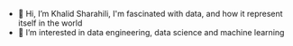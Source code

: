 - 👋 Hi, I’m Khalid Sharahili, I'm fascinated with data, and how it represent itself in the world
- 👀 I’m interested in data engineering, data science and machine learning
  
<!--
- 🌱 I’m currently learning 
- 💞️ I’m looking to collaborate on ...
- 📫 How to reach me ...
- 😄 Pronouns: ...
- ⚡ Fun fact: ...
--->

<!---
kldplace/kldplace is a ✨ special ✨ repository because its `README.md` (this file) appears on your GitHub profile.
You can click the Preview link to take a look at your changes.
--->
